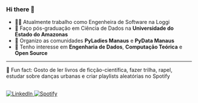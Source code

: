 ### Hi there 👋

- :woman_technologist: Atualmente trabalho como Engenheira de Software na Loggi
- :game_die: Faço pós-graduação em Ciência de Dados na **Universidade do Estado do Amazonas**
- :snake: Organizo as comunidades **PyLadies Manaus** e **PyData Manaus**
- :star2:	Tenho interesse em **Engenharia de Dados**, **Computação Teórica** e **Open Source**


---

:watermelon: Fun fact: Gosto de ler livros de ficção-científica, fazer trilha, rapel, estudar sobre danças urbanas e criar playlists aleatórias no Spotify
<br>
<br>

<div id="social-media">
<a href="https://www.linkedin.com/in/julianyraiol/"> <img alt="LinkedIn" src="https://img.shields.io/badge/linkedin-%230077B5.svg?style=for-the-badge&logo=linkedin&logoColor=white" /> </a>
<a href="https://open.spotify.com/user/julianyraiol"> <img alt="Spotify" src="https://img.shields.io/badge/Spotify-1ED760?style=for-the-badge&logo=spotify&logoColor=white" /> </a>
</div>
